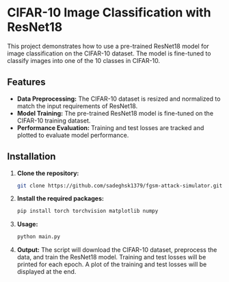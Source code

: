 # CIFAR-10 Image Classification with ResNet18

This project demonstrates how to use a pre-trained ResNet18 model for image classification on the CIFAR-10 dataset. The model is fine-tuned to classify images into one of the 10 classes in CIFAR-10.

## Features

- **Data Preprocessing:** The CIFAR-10 dataset is resized and normalized to match the input requirements of ResNet18.
- **Model Training:** The pre-trained ResNet18 model is fine-tuned on the CIFAR-10 training dataset.
- **Performance Evaluation:** Training and test losses are tracked and plotted to evaluate model performance.

## Installation

1. **Clone the repository:**
   ```bash
   git clone https://github.com/sadeghsk1379/fgsm-attack-simulator.git

2. **Install the required packages:**
   ```bash
   pip install torch torchvision matplotlib numpy
3. **Usage:**
   ```bash
   python main.py
4. **Output:**
   The script will download the CIFAR-10 dataset, preprocess the data, and train the ResNet18 model.
   Training and test losses will be printed for each epoch.
   A plot of the training and test losses will be displayed at the end.
   
   

   

